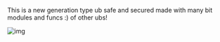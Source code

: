 This is a new generation type ub safe and secured made with many bit modules and funcs :) of other ubs!

![img](ghttps://telegra.ph/file/e66895d5a581f24d2ce4d.jpg)
